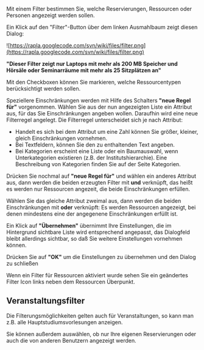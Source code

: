 Mit einem Filter bestimmen Sie, welche Reservierungen, Ressourcen oder Personen angezeigt werden sollen.

Ein Klick auf den "Filter"-Button über dem linken Ausmahlbaum zeigt diesen Dialog:

![https://rapla.googlecode.com/svn/wiki/files/filter.png](https://rapla.googlecode.com/svn/wiki/files/filter.png)

**"Dieser Filter zeigt nur Laptops mit mehr als 200 MB Speicher und Hörsäle oder Seminarräume
mit mehr als 25 Sitzplätzen an"**

Mit den Checkboxen können Sie markieren, welche Ressourcentypen
berücksichtigt werden sollen.

Speziellere Einschränkungen werden mit Hilfe des Schalters **"neue Regel für"** vorgenommen.
Wählen Sie aus der nun angezeigten Liste ein Attribut aus, für das Sie Einschränkungen angeben wollen.
Daraufhin wird eine neue Filterregel angelegt. Die Filterregel unterscheidet sich je nach Attribut:

  * Handelt es sich bei dem Attribut um eine Zahl können Sie größer, kleiner, gleich Einschränkungen vornehmen.
  * Bei Textfeldern, können Sie den zu enthaltenden Text angeben.
  * Bei Kategorien erscheint eine Liste oder ein Baumauswahl, wenn Unterkategorien existieren (z.B. der Institutshierarchie). Eine Beschreibung von Kategorien finden Sie auf der Seite Kategorien.

Drücken Sie nochmal auf **"neue Regel für"** und wählen ein anderes Attribut aus, dann werden
die beiden erzeugten Filter mit **und** verknüpft, das heißt es werden nur Ressourcen angezeit, die
beide Einschränkungen erfüllen.

Wählen Sie das gleiche Attribut zweimal aus, dann werden die beiden
Einschränkungen mit **oder** verknüpft: Es werden Ressourcen
angezeigt, bei denen mindestens eine der angegenene Einschränkungen erfüllt ist.


Ein Klick auf **"Übernehmen"** übernimmt Ihre Einstellungen, die im Hintergrund sichtbare Liste wird entsprechend angepasst, das Dialogfeld bleibt allerdings sichtbar, so daß Sie weitere Einstellungen vornehmen können.

Drücken Sie auf **"OK"** um die Einstellungen zu übernehmen und den Dialog zu schließen

Wenn ein Filter für Ressourcen aktiviert wurde sehen Sie ein geändertes Filter Icon links neben dem Ressourcen Überpunkt.

## Veranstaltungsfilter ##

Die Filterungsmöglichkeiten gelten auch für Veranstaltungen, so kann man z.B.
alle Hauptstudiumsvorlesungen anzeigen.

Sie können außerdem auswählen, ob nur Ihre eigenen Reservierungen oder auch die von anderen Benutzern angezeigt werden.
